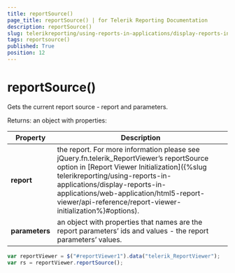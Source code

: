 ```yaml
---
title: reportSource()
page_title: reportSource() | for Telerik Reporting Documentation
description: reportSource()
slug: telerikreporting/using-reports-in-applications/display-reports-in-applications/web-application/html5-report-viewer/api-reference/reportviewer/methods/reportsource()
tags: reportsource()
published: True
position: 12
---
```


# reportSource()

Gets the current report source - report and parameters.

Returns: an object with properties:


| Property | Description |
| ------ | ------ |
| __report__ |the report. For more information please see jQuery.fn.telerik_ReportViewer’s reportSource option in [Report Viewer Initialization]({%slug telerikreporting/using-reports-in-applications/display-reports-in-applications/web-application/html5-report-viewer/api-reference/report-viewer-initialization%}#options).|
| __parameters__ |an object with properties that names are the report parameters’ ids and values - the report parameters’ values.|


    
````js
var reportViewer = $("#reportViewer1").data("telerik_ReportViewer");
var rs = reportViewer.reportSource();
````

